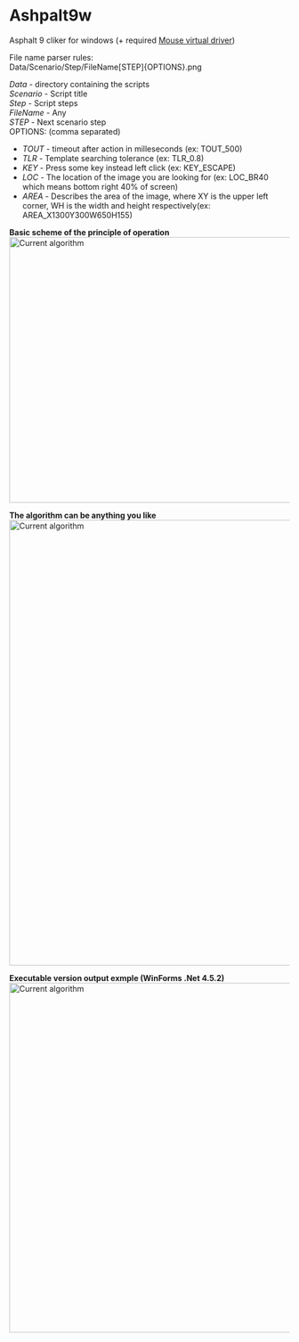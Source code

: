 # Ashpalt9w
Asphalt 9 cliker for windows (+ required <a href="https://tetherscript.s3-us-west-2.amazonaws.com/HVDK/HVDK+Standard_2.1_Installer.exe">Mouse virtual driver</a>)

File name parser rules:  
Data/Scenario/Step/FileName[STEP]{OPTIONS}.png  

_Data_ - directory containing the scripts  
_Scenario_ - Script title  
_Step_ - Script steps  
_FileName_ - Any  
_STEP_ - Next scenario step  
OPTIONS: (comma separated)  
* _TOUT_ - timeout after action in milleseconds (ex: TOUT_500)  
* _TLR_ - Template searching tolerance (ex: TLR_0.8)  
* _KEY_ - Press some key instead left click (ex: KEY_ESCAPE)  
* _LOC_ - The location of the image you are looking for (ex: LOC_BR40 which means bottom right 40% of screen)  
* _AREA_ - Describes the area of the image, where XY is the upper left corner, WH is the width and height respectively(ex: AREA_X1300Y300W650H155)  

**Basic scheme of the principle of operation**  
<img src="https://github.com/yaldabaoth444/Ashpalt9w/blob/main/Readme/base-processing.png" alt="Сurrent algorithm" width="800" height="477">

**The algorithm can be anything you like**  
<img src="https://github.com/yaldabaoth444/Ashpalt9w/blob/main/Readme/%D0%A1urrent%20algorithm.png" alt="Сurrent algorithm" width="766" height="800">

**Executable version output exmple (WinForms .Net 4.5.2)**  
<img src="https://github.com/yaldabaoth444/Ashpalt9w/blob/main/Readme/windows version.png" alt="Сurrent algorithm" width="659" height="628">

